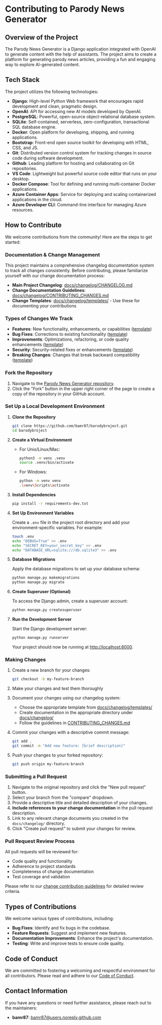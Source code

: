 # Contributing to Parody News Generator

## Overview of the Project

The Parody News Generator is a Django application integrated with OpenAI to generate content with the help of assistants. The project aims to create a platform for generating parody news articles, providing a fun and engaging way to explore AI-generated content.

## Tech Stack

The project utilizes the following technologies:

- **Django**: High-level Python Web framework that encourages rapid development and clean, pragmatic design.
- **OpenAI**: API for accessing new AI models developed by OpenAI.
- **PostgreSQL**: Powerful, open-source object-relational database system.
- **SQLite**: Self-contained, serverless, zero-configuration, transactional SQL database engine.
- **Docker**: Open platform for developing, shipping, and running applications.
- **Bootstrap**: Front-end open source toolkit for developing with HTML, CSS, and JS.
- **Git**: Distributed version control system for tracking changes in source code during software development.
- **Github**: Leading platform for hosting and collaborating on Git repositories.
- **VS Code**: Lightweight but powerful source code editor that runs on your desktop.
- **Docker Compose**: Tool for defining and running multi-container Docker applications.
- **Azure Container Apps**: Service for deploying and scaling containerized applications in the cloud.
- **Azure Developer CLI**: Command-line interface for managing Azure resources.

## How to Contribute

We welcome contributions from the community! Here are the steps to get started:

### Documentation & Change Management

This project maintains a comprehensive changelog documentation system to track all changes consistently. Before contributing, please familiarize yourself with our change documentation process:

- **Main Project Changelog**: [docs/changelog/CHANGELOG.md](docs/changelog/CHANGELOG.md)
- **Change Documentation Guidelines**: [docs/changelog/CONTRIBUTING_CHANGES.md](docs/changelog/CONTRIBUTING_CHANGES.md)
- **Change Templates**: [docs/changelog/templates/](docs/changelog/templates/) - Use these for documenting your contributions

### Types of Changes We Track

- **Features**: New functionality, enhancements, or capabilities ([template](docs/changelog/templates/feature-template.md))
- **Bug Fixes**: Corrections to existing functionality ([template](docs/changelog/templates/bugfix-template.md))
- **Improvements**: Optimizations, refactoring, or code quality enhancements ([template](docs/changelog/templates/improvement-template.md))
- **Security**: Security-related fixes or enhancements ([template](docs/changelog/templates/security-template.md))
- **Breaking Changes**: Changes that break backward compatibility ([template](docs/changelog/templates/breaking-template.md))

### Fork the Repository

1. Navigate to the [Parody News Generator repository](https://github.com/bamr87/barodybroject).
2. Click the "Fork" button in the upper right corner of the page to create a copy of the repository in your GitHub account.

### Set Up a Local Development Environment

1. **Clone the Repository**

   ```sh
   git clone https://github.com/bamr87/barodybroject.git
   cd barodybroject
   ```

2. **Create a Virtual Environment**

   - For Unix/Linux/Mac:

     ```sh
     python3 -m venv .venv
     source .venv/bin/activate
     ```

   - For Windows:

     ```sh
     python -m venv venv
     .\venv\Scripts\activate
     ```

3. **Install Dependencies**

   ```sh
   pip install -r requirements-dev.txt
   ```

4. **Set Up Environment Variables**

   Create a `.env` file in the project root directory and add your environment-specific variables. For example:

   ```sh
   touch .env
   echo "DEBUG=True" >> .env
   echo "SECRET_KEY=your_secret_key" >> .env
   echo "DATABASE_URL=sqlite:///db.sqlite3" >> .env
   ```

5. **Database Migrations**

   Apply the database migrations to set up your database schema:

   ```sh
   python manage.py makemigrations
   python manage.py migrate
   ```

6. **Create Superuser (Optional)**

   To access the Django admin, create a superuser account:

   ```sh
   python manage.py createsuperuser
   ```

7. **Run the Development Server**

   Start the Django development server:

   ```sh
   python manage.py runserver
   ```

   Your project should now be running at [http://localhost:8000](http://localhost:8000).

### Making Changes

1. Create a new branch for your changes:

   ```sh
   git checkout -b my-feature-branch
   ```

2. Make your changes and test them thoroughly

3. Document your changes using our changelog system:
   - Choose the appropriate template from [docs/changelog/templates/](docs/changelog/templates/)
   - Create documentation in the appropriate directory under [docs/changelog/](docs/changelog/)
   - Follow the guidelines in [CONTRIBUTING_CHANGES.md](docs/changelog/CONTRIBUTING_CHANGES.md)

4. Commit your changes with a descriptive commit message:

   ```sh
   git add .
   git commit -m "Add new feature: [brief description]"
   ```

5. Push your changes to your forked repository:

   ```sh
   git push origin my-feature-branch
   ```

### Submitting a Pull Request

1. Navigate to the original repository and click the "New pull request" button.
2. Select your branch from the "compare" dropdown.
3. Provide a descriptive title and detailed description of your changes.
4. **Include references to your change documentation** in the pull request description.
5. Link to any relevant change documents you created in the `docs/changelog/` directory.
6. Click "Create pull request" to submit your changes for review.

### Pull Request Review Process

All pull requests will be reviewed for:
- Code quality and functionality
- Adherence to project standards
- Completeness of change documentation
- Test coverage and validation

Please refer to our [change contribution guidelines](docs/changelog/CONTRIBUTING_CHANGES.md) for detailed review criteria.

## Types of Contributions

We welcome various types of contributions, including:

- **Bug Fixes**: Identify and fix bugs in the codebase.
- **Feature Requests**: Suggest and implement new features.
- **Documentation Improvements**: Enhance the project's documentation.
- **Testing**: Write and improve tests to ensure code quality.

## Code of Conduct

We are committed to fostering a welcoming and respectful environment for all contributors. Please read and adhere to our [Code of Conduct](CODE_OF_CONDUCT.md).

## Contact Information

If you have any questions or need further assistance, please reach out to the maintainers:

- **bamr87**: [bamr87@users.noreply.github.com](mailto:bamr87@users.noreply.github.com)
